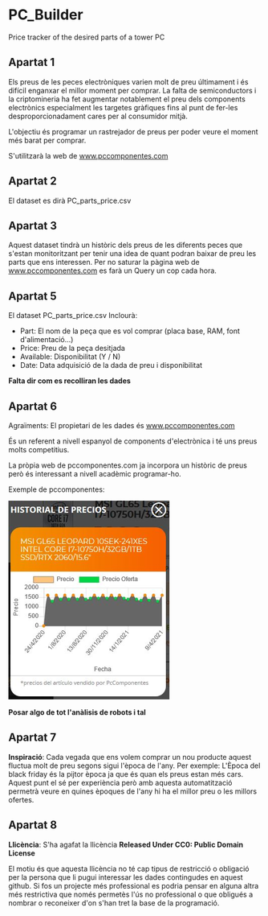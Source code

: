# PC_Builder

Price tracker of the desired parts of a tower PC

## Apartat 1
Els preus de les peces electròniques varien molt de preu últimament i és difícil enganxar el millor moment per comprar.
La falta de semiconductors i la criptomineria ha fet augmentar notablement el preu dels components electrònics especialment les targetes gràfiques fins al punt de fer-les desproporcionadament cares per al consumidor mitjà.

L'objectiu és programar un rastrejador de preus per poder veure el moment més barat per comprar.

S'utilitzarà la web de www.pccomponentes.com

## Apartat 2
El dataset es dirà PC_parts_price.csv

## Apartat 3
Aquest dataset tindrà un històric dels preus de les diferents peces que s'estan monitoritzant per tenir una idea de quant podran baixar de preu les parts que ens interessen. 
Per no saturar la pàgina web de www.pccomponentes.com es farà un Query un cop cada hora.


## Apartat 5
El dataset PC_parts_price.csv Inclourà:
- Part: El nom de la peça que es vol comprar (placa base, RAM, font d'alimentació...)
- Price: Preu de la peça desitjada
- Available: Disponibilitat (Y / N)
- Date: Data adquisició de la dada de preu i disponibilitat

**Falta dir com es recolliran les dades**

## Apartat 6

Agraïments: El propietari de les dades és www.pccomponentes.com

És un referent a nivell espanyol de components d'electrònica i té uns preus molts competitius.

La pròpia web de pccomponentes.com ja incorpora un històric de preus però és interessant a nivell acadèmic programar-ho.

Exemple de pccomponentes:

![](images/example_chart.JPG)

**Posar algo de tot l'anàlisis de robots i tal**

## Apartat 7

**Inspiració**: Cada vegada que ens volem comprar un nou producte aquest fluctua molt de preu segons sigui l'època de l'any. 
Per exemple: L'Època del black friday és la pijtor època ja que és quan els preus estan més cars. Aquest punt el sé per experiència però amb aquesta automatització permetrà veure en quines èpoques de l'any hi ha el millor preu o les millors ofertes. 

## Apartat 8

**Llicència**: S'ha agafat la llicència **Released Under CC0: Public Domain License**

El motiu és que aquesta llicència no té cap tipus de restricció o obligació per la persona que li pugui interessar les dades contingudes en aquest github.
Si fos un projecte més professional es podria pensar en alguna altra més restrictiva que només permetès l'ús no professional o que obligués a nombrar o reconeixer d'on s'han tret la base de la programació.







